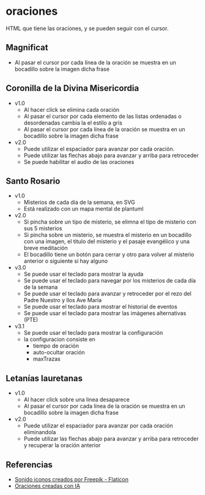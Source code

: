 # oraciones

HTML que tiene las oraciones, y se pueden seguir con el cursor.

## Magnificat

- Al pasar el cursor por cada línea de la oración se muestra en un bocadillo sobre la imagen dicha frase

## Coronilla de la Divina Misericordia

- v1.0
  - Al hacer click se elimina cada oración
  - Al pasar el cursor por cada elemento de las listas ordenadas o desordenadas cambia la el estilo a gris
  - Al pasar el cursor por cada línea de la oración se muestra en un bocadillo sobre la imagen dicha frase
- v2.0
  - Puede utilizar el espaciador para avanzar por cada oración.
  - Puede utilizar las flechas abajo para avanzar y arriba para retroceder
  - Se puede habilitar el audio de las oraciones

## Santo Rosario

- v1.0
  - Misterios de cada día de la semana, en SVG
  - Está realizado con un mapa mental de plantuml
- v2.0
  - Si pincha sobre un tipo de misterio, se elimna el tipo de misterio con sus 5 misterios
  - Si pincha sobre un misterio, se muestra el misterio en un bocadillo con una imagen, el titulo del misterio y el pasaje evangélico y una breve meditación
  - El bocadillo tiene un botón para cerrar y otro para volver al misterio anterior o siguiente si hay alguno
- v3.0
  - Se puede usar el teclado para mostrar la ayuda
  - Se puede usar el teclado para navegar por los misterios de cada día de la semana
  - Se puede usar el teclado para avanzar y retroceder por el rezo del Padre Nuestro y llos Ave María
  - Se puede usar el teclado para mostrar el historial de eventos
  - Se puede usar el teclado para mostrar las imágenes alternativas (PTE)
- v3.1
  - Se puede usar el teclado para mostrar la configuración
  - la configuracion consiste en
    - tiempo de oración
    - auto-ocultar oración
    - maxTrazas

  
## Letanías lauretanas

- v1.0
  - Al hacer click sobre una linea desaparece
  - Al pasar el cursor por cada línea de la oración se muestra en un bocadillo sobre la imagen dicha frase
- v2.0
  - Puede utilizar el espaciador para avanzar por cada oración eliminandola
  - Puede utilizar las flechas abajo para avanzar y arriba para retroceder y recuperar la oración anterior
  
## Referencias

- [Sonido iconos creados por Freepik - Flaticon](https://www.flaticon.es/iconos-gratis/sonido)
- [Oraciones creadas con IA](https://www.hailuo.ai/audio)
